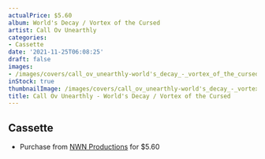 ```yaml
---
actualPrice: $5.60
album: World's Decay / Vortex of the Cursed
artist: Call Ov Unearthly
categories:
- Cassette
date: '2021-11-25T06:08:25'
draft: false
images:
- /images/covers/call_ov_unearthly-world's_decay_-_vortex_of_the_cursed.png
inStock: true
thumbnailImage: /images/covers/call_ov_unearthly-world's_decay_-_vortex_of_the_cursed-thumb.png
title: Call Ov Unearthly - World's Decay / Vortex of the Cursed
---
```


## Cassette
* Purchase from [NWN Productions](http://shop.nwnprod.com/index.php?route=product/product&path=73&product_id=8706&sort=pd.name&order=ASC) for $5.60
